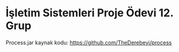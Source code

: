 # İşletim Sistemleri Proje Ödevi 12. Grup

Process.jar kaynak kodu: https://github.com/TheDerebeyi/process
